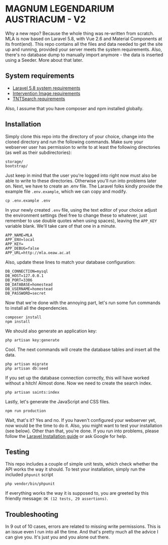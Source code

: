 # MAGNUM LEGENDARIUM AUSTRIACUM - V2
Why a new repo? Because the whole thing was re-written from scratch. MLA is now based on Laravel 5.8, with Vue 2.6 and Material Components at its front(end).
This repo contains all the files and data needed to get the site up and running, provided your server meets the system requirements. Also, there's no database dump to manually import anymore - the data is inserted using a Seeder. More about that later.
## System requirements
* [Laravel 5.8 system requirements](https://laravel.com/docs/5.8#server-requirements)
* [Intervention Image requirements](http://image.intervention.io/)
* [TNTSearch requirements](https://github.com/teamtnt/tntsearch)

Also, I assume that you have composer and npm installed globally.
## Installation
Simply clone this repo into the directory of your choice, change into the cloned directory and run the following commands. 
Make sure your webserver user has permission to write to at least the following directories (as well as their subdirectories):
```
storage/
bootstrap/
```
Just keep in mind that the user you're logged into right now must also be able to write to these directories. Otherwise you'll run into problems later on.
Next, we have to create an .env file. The Laravel folks kindly provide the example file `.env.example`, which we can copy and modify.
```
cp .env.example .env
```
In your newly created `.env` file, using the text editor of your choice adjust the environment settings (feel free to change these to whatever, just remember to use double quotes when using spaces), leaving the `APP_KEY` variable blank. We'll take care of that one in a minute.
```
APP_NAME=MLA
APP_ENV=local
APP_KEY=
APP_DEBUG=false
APP_URL=http://mla.oeaw.ac.at
```
Also, update these lines to match your database configuration:
```
DB_CONNECTION=mysql
DB_HOST=127.0.0.1
DB_PORT=3306
DB_DATABASE=homestead
DB_USERNAME=homestead
DB_PASSWORD=secret
```
Now that we're done with the annoying part, let's run some fun commands to install all the dependencies.
```
composer install
npm install
```
We should also generate an application key:
```
php artisan key:generate
```
Cool. The next commands will create the database tables and insert all the data.
```
php artisan migrate
php artisan db:seed
```
If you set up the database connection correctly, this will have worked without a hitch!
Almost done. Now we need to create the search index.
```
php artisan saints:index
```
Lastly, let's generate the JavaScript and CSS files.
```
npm run production
```
Wait, that's it? Yes and no. If you haven't configured your webserver yet, now would be the time to do it. Also, you might want to test your installation (see below).
Other than that, you're done. If you run into problems, please follow the [Laravel Installation guide](https://laravel.com/docs/5.8/installation) or ask Google for help.
## Testing
This repo includes a couple of simple unit tests, which check whether the API works the way it should. To test your installation, simply run the included `phpunit` script
```
php vendor/bin/phpunit
```
If everything works the way it is supposed to, you are greeted by this friendly message: `OK (12 tests, 29 assertions)`.
## Troubleshooting
In 9 out of 10 cases, errors are related to missing write permissions. This is an issue even I run into all the time.
And that's pretty much all the advice I can give you.
It's just you and you alone out there.
